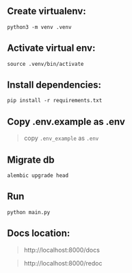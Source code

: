 ## Create virtualenv:
```shell
python3 -m venv .venv
```

## Activate virtual env:
```shell
source .venv/bin/activate
```
## Install dependencies:
```shell
pip install -r requirements.txt
```

## Copy .env.example as .env
> copy `.env_example` as `.env`


## Migrate db

```shell
alembic upgrade head 
```

## Run

```shell
python main.py
```

## Docs location:
> http://localhost:8000/docs

> http://localhost:8000/redoc
